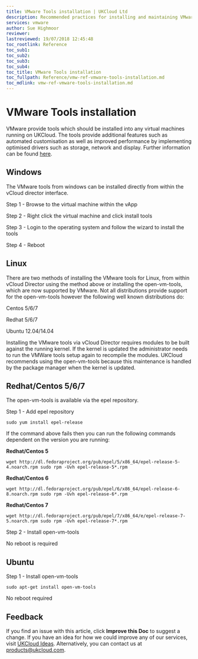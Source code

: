 ```yaml
---
title: VMware Tools installation | UKCloud Ltd
description: Recommended practices for installing and maintaining VMware tools on the Assured platform
services: vmware
author: Sue Highmoor
reviewer:
lastreviewed: 19/07/2018 12:45:48
toc_rootlink: Reference
toc_sub1: 
toc_sub2:
toc_sub3:
toc_sub4:
toc_title: VMware Tools installation
toc_fullpath: Reference/vmw-ref-vmware-tools-installation.md
toc_mdlink: vmw-ref-vmware-tools-installation.md
---
```


# VMware Tools installation

VMware provide tools which should be installed into any virtual machines running on UKCloud. The tools provide additional features such as automated customisation as well as improved performance by implementing optimised drivers such as storage, network and display. Further information can be found [here](http://kb.vmware.com/selfservice/microsites/search.do?language=en_US&cmd=displayKC&externalId=340).

## Windows

The VMware tools from windows can be installed directly from within the vCloud director interface.

Step 1 - Browse to the virtual machine within the vApp

Step 2 - Right click the virtual machine and click install tools

Step 3 - Login to the operating system and follow the wizard to install the tools

Step 4 - Reboot

## Linux

There are two methods of installing the VMware tools for Linux, from within vCloud Director using the method above or installing the open-vm-tools, which are now supported by VMware. Not all distributions provide support for the open-vm-tools however the following well known distributions do:

Centos 5/6/7

Redhat 5/6/7

Ubuntu 12.04/14.04

Installing the VMware tools via vCloud Director requires modules to be built against the running kernel. If the kernel is updated the administrator needs to run the VMWare tools setup again to recompile the modules. UKCloud recommends using the open-vm-tools because this maintenance is handled by the package manager when the kernel is updated.

## Redhat/Centos 5/6/7

The open-vm-tools is available via the epel repository.

Step 1 - Add epel repository

    sudo yum install epel-release

If the command above fails then you can run the following commands dependent on the version you are running:

**Redhat/Centos 5**

    wget http://dl.fedoraproject.org/pub/epel/5/x86_64/epel-release-5-4.noarch.rpm sudo rpm -Uvh epel-release-5*.rpm

**Redhat/Centos 6**

    wget http://dl.fedoraproject.org/pub/epel/6/x86_64/epel-release-6-8.noarch.rpm sudo rpm -Uvh epel-release-6*.rpm

**Redhat/Centos 7**

    wget http://dl.fedoraproject.org/pub/epel/7/x86_64/e/epel-release-7-5.noarch.rpm sudo rpm -Uvh epel-release-7*.rpm

Step 2 - Install open-vm-tools

No reboot is required

## Ubuntu

Step 1 - Install open-vm-tools

    sudo apt-get install open-vm-tools

No reboot required

## Feedback

If you find an issue with this article, click **Improve this Doc** to suggest a change. If you have an idea for how we could improve any of our services, visit [UKCloud Ideas](https://ideas.ukcloud.com). Alternatively, you can contact us at <products@ukcloud.com>.

